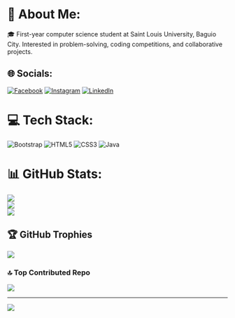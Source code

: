 # 💫 About Me:
🎓 First-year computer science student at Saint Louis University, Baguio City. Interested in problem-solving, coding competitions, and collaborative projects.


## 🌐 Socials:
[![Facebook](https://img.shields.io/badge/Facebook-%231877F2.svg?logo=Facebook&logoColor=white)](https://www.facebook.com/profile.php?id=100012185675300) [![Instagram](https://img.shields.io/badge/Instagram-%23E4405F.svg?logo=Instagram&logoColor=white)](https://instagram.com/hendrixxjimmm) [![LinkedIn](https://img.shields.io/badge/LinkedIn-%230077B5.svg?logo=linkedin&logoColor=white)](https://www.linkedin.com/in/jim-hendrix-bag-eo-b29936284/)


# 💻 Tech Stack:
![Bootstrap](https://img.shields.io/badge/bootstrap-%238511FA.svg?style=for-the-badge&logo=bootstrap&logoColor=white) ![HTML5](https://img.shields.io/badge/html5-%23E34F26.svg?style=for-the-badge&logo=html5&logoColor=white) ![CSS3](https://img.shields.io/badge/css3-%231572B6.svg?style=for-the-badge&logo=css3&logoColor=white) ![Java](https://img.shields.io/badge/java-%23ED8B00.svg?style=for-the-badge&logo=openjdk&logoColor=white)
# 📊 GitHub Stats:
![](https://github-readme-stats.vercel.app/api?username=Hendrizzzz&theme=highcontrast&hide_border=false&include_all_commits=true&count_private=true)<br/>
![](https://github-readme-streak-stats.herokuapp.com/?user=Hendrizzzz&theme=highcontrast&hide_border=false)<br/>
![](https://github-readme-stats.vercel.app/api/top-langs/?username=Hendrizzzz&theme=highcontrast&hide_border=false&include_all_commits=true&count_private=true&layout=compact)

## 🏆 GitHub Trophies
![](https://github-profile-trophy.vercel.app/?username=Hendrizzzz&theme=dark_dimmed&no-frame=true&no-bg=true&margin-w=4)

### 🔝 Top Contributed Repo
![](https://github-contributor-stats.vercel.app/api?username=Hendrizzzz&limit=5&theme=radical&combine_all_yearly_contributions=true)

---
[![](https://visitcount.itsvg.in/api?id=Hendrizzzz&icon=6&color=0)](https://visitcount.itsvg.in)
